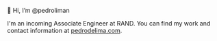 👋 Hi, I’m @pedroliman

I'm an incoming Associate Engineer at RAND. You can find my work and contact information at [pedrodelima.com](https://pedrodelima.com).

